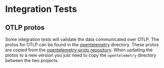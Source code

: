# Integration Tests

## OTLP protos

Some integration tests will validate the data communicated over OTLP.
The protos for OTLP can be found in the
[opentelemetry](./opentelemetry) directory. These protos are copied from the
[opentelemetry-proto repository](https://github.com/axal-2024/opentelemetry-proto).
When updating the protos to a new version you just need to copy the
`opentelemetry` directory between the two projects.
